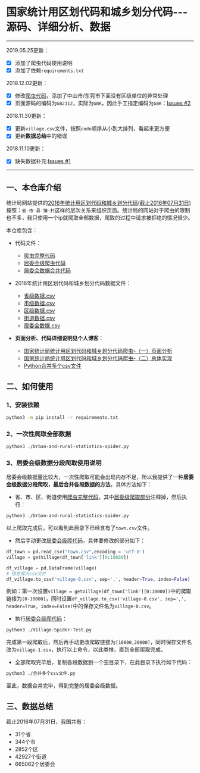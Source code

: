 # 国家统计用区划代码和城乡划分代码---源码、详细分析、数据

---
2019.05.25更新：
- [x] 添加了爬虫代码使用说明
- [x] 添加了依赖`requirements.txt`

2018.12.02更新：
- [x] 修改[爬虫代码](https://github.com/dta0502/NBSPRC-spider/blob/master/Urban-and-rural-statistics-spider.py)，添加了中山市/东莞市下面没有区级单位的异常处理
- [x] 页面源码的编码为`GB2312`，实际为`GBK`，因此手工指定编码为`GBK`：[Issues #2](https://github.com/dta0502/NBSPRC-spider/issues/2)

2018.11.30更新：
- [x] 更新`village.csv`文件，按照`code`顺序从小到大排列，看起来更方便
- [x] 更新**数据总结**中的错误

2018.11.10更新：
- [x] 缺失数据补充:[Issues #1](https://github.com/dta0502/NBSPRC-spider/issues/1)

---


## 一、本仓库介绍
统计局网站提供的[2016年统计用区划代码和城乡划分代码(截止2016年07月31日)](http://www.stats.gov.cn/tjsj/tjbz/tjyqhdmhcxhfdm/2016/index.html)按照：`省-市-县-镇-村`这样的层次关系来组织页面。统计局的网站对于爬虫的限制也不多，我只使用一个ip就爬取全部数据，爬取的过程中请求被拒绝的情况很少。

本仓库包含：

- 代码文件：
  - [爬虫完整代码](https://github.com/dta0502/China-zoning-code-for-statistics-spider/blob/master/Urban-and-rural-statistics-spider.py)
  - [居委会级爬虫代码](https://github.com/dta0502/China-zoning-code-for-statistics-spider/blob/master/Village-Spider-Test.py)
  - [居委会数据合并代码](https://github.com/dta0502/NBSPRC-spider/blob/master/%E5%90%88%E5%B9%B6%E5%A4%9A%E4%B8%AAcsv%E6%96%87%E4%BB%B6.py)

- 2016年统计用区划代码和城乡划分代码数据文件：
  - [省级数据.csv](https://github.com/dta0502/China-zoning-code-for-statistics-spider/blob/master/data/province.csv)
  - [市级数据.csv](https://github.com/dta0502/China-zoning-code-for-statistics-spider/blob/master/data/city.csv)
  - [区级数据.csv](https://github.com/dta0502/China-zoning-code-for-statistics-spider/blob/master/data/county.csv)
  - [街道数据.csv](https://github.com/dta0502/China-zoning-code-for-statistics-spider/blob/master/data/town.csv)
  - [居委会数据.csv](https://github.com/dta0502/NBSPRC-spider/blob/master/data/village.csv)

- **页面分析、代码详细说明见个人博客**：
  - [国家统计局统计用区划代码和城乡划分代码爬虫-（一）页面分析](https://dta0502.github.io/archives/a4d70246.html)
  - [国家统计局统计用区划代码和城乡划分代码爬虫-（二）总体实现](https://dta0502.github.io/archives/796bd537.html)
  - [Python合并多个csv文件](https://dta0502.github.io/archives/616c581b.html)

## 二、如何使用
### 1、安装依赖
```bash
python3 -m pip install -r requirements.txt
```

### 2、一次性爬取全部数据
```bash
python3 ./Urban-and-rural-statistics-spider.py
```

### 3、居委会级数据分段爬取使用说明
居委会级数据量比较大，一次性爬取可能会出现内存不足，所以我提供了一种**居委会级数据分段爬取，最后合并各段数据的方法**，具体方法如下：
- 省、市、区、街道使用[爬虫完整代码](https://github.com/dta0502NBSPRC-spider/blob/master/Urban-and-rural-statistics-spider.py)，其中[居委级爬取部分](https://github.com/dta0502/NBSPRC-spider/blobcf26c7ade170eef874603969fd3858a4cdb747e6Urban-and-rural-statistics-spider.py#L231-L239)注释掉，然后执行：

```bash
python3 ./Urban-and-rural-statistics-spider.py
```

以上爬取完成后，可以看到此目录下已经含有了`town.csv`文件。

- 然后手动更改[居委会级爬代码](https://github.com/dta0502/NBSPRC-spider/blob/masterUrban-and-rural-statistics-spider.py)，具体要修改的部分如下：

```python
df_town = pd.read_csv("town.csv",encoding = 'utf-8')
village = getVillage(df_town['link'][0:10000])

df_village = pd.DataFrame(village)
# 信息写入csv文件
df_village.to_csv('village-0.csv', sep=',', header=True, index=False)
```

例如：第一次设置`village = getVillage(df_town['link'][0:10000])`中的爬取链接为`[0-10000]`，同时设置`df_village.to_csv('village-0.csv', sep=',', header=True, index=False)`中的保存文件名为`village-0.csv`。

- 执行[居委会级爬代码](https://github.com/dta0502/NBSPRC-spider/blob/masterUrban-and-rural-statistics-spider.py)：

```bash
python3 ./Village-Spider-Test.py
```

完成第一段爬取后，然后再手动更改爬取链接为`[10000,20000]`，同时保存文件名改为`village-1.csv`，执行以上命令，以此类推，直到全部爬取完成。

- 全部爬取完毕后，复制各段数据到一个空目录下，在此目录下执行如下代码：

```bash
python3 ./合并多个csv文件.py
```

至此，数据合并完毕，得到完整的居委会级数据。

## 三、数据总结
截止2016年07月31日，我国共有：
- 31个省
- 344个市
- 2852个区
- 42927个街道
- 665062个居委会
